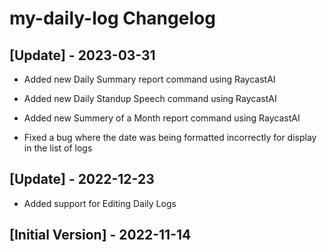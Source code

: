 # my-daily-log Changelog

## [Update] - 2023-03-31

- Added new Daily Summary report command using RaycastAI
- Added new Daily Standup Speech command using RaycastAI
- Added new Summery of a Month report command using RaycastAI

- Fixed a bug where the date was being formatted incorrectly for display in the list of logs

## [Update] - 2022-12-23

- Added support for Editing Daily Logs

## [Initial Version] - 2022-11-14
